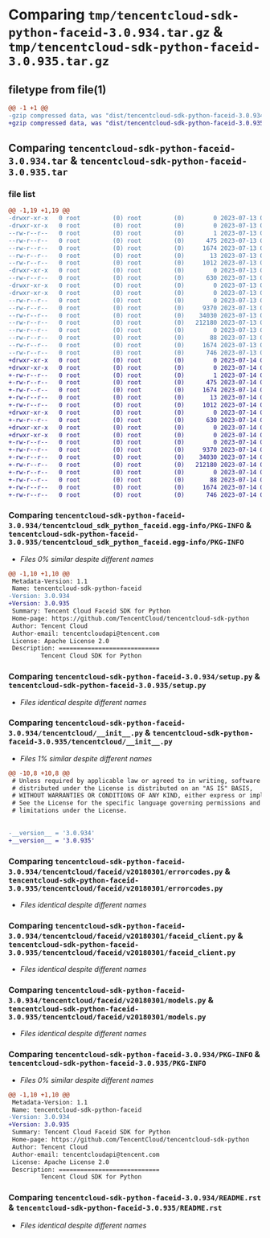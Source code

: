 # Comparing `tmp/tencentcloud-sdk-python-faceid-3.0.934.tar.gz` & `tmp/tencentcloud-sdk-python-faceid-3.0.935.tar.gz`

## filetype from file(1)

```diff
@@ -1 +1 @@
-gzip compressed data, was "dist/tencentcloud-sdk-python-faceid-3.0.934.tar", last modified: Thu Jul 13 00:22:27 2023, max compression
+gzip compressed data, was "dist/tencentcloud-sdk-python-faceid-3.0.935.tar", last modified: Fri Jul 14 00:30:43 2023, max compression
```

## Comparing `tencentcloud-sdk-python-faceid-3.0.934.tar` & `tencentcloud-sdk-python-faceid-3.0.935.tar`

### file list

```diff
@@ -1,19 +1,19 @@
-drwxr-xr-x   0 root         (0) root         (0)        0 2023-07-13 00:22:27.000000 tencentcloud-sdk-python-faceid-3.0.934/
-drwxr-xr-x   0 root         (0) root         (0)        0 2023-07-13 00:22:27.000000 tencentcloud-sdk-python-faceid-3.0.934/tencentcloud_sdk_python_faceid.egg-info/
--rw-r--r--   0 root         (0) root         (0)        1 2023-07-13 00:22:27.000000 tencentcloud-sdk-python-faceid-3.0.934/tencentcloud_sdk_python_faceid.egg-info/dependency_links.txt
--rw-r--r--   0 root         (0) root         (0)      475 2023-07-13 00:22:27.000000 tencentcloud-sdk-python-faceid-3.0.934/tencentcloud_sdk_python_faceid.egg-info/SOURCES.txt
--rw-r--r--   0 root         (0) root         (0)     1674 2023-07-13 00:22:27.000000 tencentcloud-sdk-python-faceid-3.0.934/tencentcloud_sdk_python_faceid.egg-info/PKG-INFO
--rw-r--r--   0 root         (0) root         (0)       13 2023-07-13 00:22:27.000000 tencentcloud-sdk-python-faceid-3.0.934/tencentcloud_sdk_python_faceid.egg-info/top_level.txt
--rw-r--r--   0 root         (0) root         (0)     1012 2023-07-13 00:22:27.000000 tencentcloud-sdk-python-faceid-3.0.934/setup.py
-drwxr-xr-x   0 root         (0) root         (0)        0 2023-07-13 00:22:27.000000 tencentcloud-sdk-python-faceid-3.0.934/tencentcloud/
--rw-r--r--   0 root         (0) root         (0)      630 2023-07-13 00:22:27.000000 tencentcloud-sdk-python-faceid-3.0.934/tencentcloud/__init__.py
-drwxr-xr-x   0 root         (0) root         (0)        0 2023-07-13 00:22:27.000000 tencentcloud-sdk-python-faceid-3.0.934/tencentcloud/faceid/
-drwxr-xr-x   0 root         (0) root         (0)        0 2023-07-13 00:22:27.000000 tencentcloud-sdk-python-faceid-3.0.934/tencentcloud/faceid/v20180301/
--rw-r--r--   0 root         (0) root         (0)        0 2023-07-13 00:22:27.000000 tencentcloud-sdk-python-faceid-3.0.934/tencentcloud/faceid/v20180301/__init__.py
--rw-r--r--   0 root         (0) root         (0)     9370 2023-07-13 00:22:27.000000 tencentcloud-sdk-python-faceid-3.0.934/tencentcloud/faceid/v20180301/errorcodes.py
--rw-r--r--   0 root         (0) root         (0)    34030 2023-07-13 00:22:27.000000 tencentcloud-sdk-python-faceid-3.0.934/tencentcloud/faceid/v20180301/faceid_client.py
--rw-r--r--   0 root         (0) root         (0)   212180 2023-07-13 00:22:27.000000 tencentcloud-sdk-python-faceid-3.0.934/tencentcloud/faceid/v20180301/models.py
--rw-r--r--   0 root         (0) root         (0)        0 2023-07-13 00:22:27.000000 tencentcloud-sdk-python-faceid-3.0.934/tencentcloud/faceid/__init__.py
--rw-r--r--   0 root         (0) root         (0)       88 2023-07-13 00:22:27.000000 tencentcloud-sdk-python-faceid-3.0.934/setup.cfg
--rw-r--r--   0 root         (0) root         (0)     1674 2023-07-13 00:22:27.000000 tencentcloud-sdk-python-faceid-3.0.934/PKG-INFO
--rw-r--r--   0 root         (0) root         (0)      746 2023-07-13 00:22:27.000000 tencentcloud-sdk-python-faceid-3.0.934/README.rst
+drwxr-xr-x   0 root         (0) root         (0)        0 2023-07-14 00:30:43.000000 tencentcloud-sdk-python-faceid-3.0.935/
+drwxr-xr-x   0 root         (0) root         (0)        0 2023-07-14 00:30:43.000000 tencentcloud-sdk-python-faceid-3.0.935/tencentcloud_sdk_python_faceid.egg-info/
+-rw-r--r--   0 root         (0) root         (0)        1 2023-07-14 00:30:43.000000 tencentcloud-sdk-python-faceid-3.0.935/tencentcloud_sdk_python_faceid.egg-info/dependency_links.txt
+-rw-r--r--   0 root         (0) root         (0)      475 2023-07-14 00:30:43.000000 tencentcloud-sdk-python-faceid-3.0.935/tencentcloud_sdk_python_faceid.egg-info/SOURCES.txt
+-rw-r--r--   0 root         (0) root         (0)     1674 2023-07-14 00:30:43.000000 tencentcloud-sdk-python-faceid-3.0.935/tencentcloud_sdk_python_faceid.egg-info/PKG-INFO
+-rw-r--r--   0 root         (0) root         (0)       13 2023-07-14 00:30:43.000000 tencentcloud-sdk-python-faceid-3.0.935/tencentcloud_sdk_python_faceid.egg-info/top_level.txt
+-rw-r--r--   0 root         (0) root         (0)     1012 2023-07-14 00:30:43.000000 tencentcloud-sdk-python-faceid-3.0.935/setup.py
+drwxr-xr-x   0 root         (0) root         (0)        0 2023-07-14 00:30:43.000000 tencentcloud-sdk-python-faceid-3.0.935/tencentcloud/
+-rw-r--r--   0 root         (0) root         (0)      630 2023-07-14 00:30:43.000000 tencentcloud-sdk-python-faceid-3.0.935/tencentcloud/__init__.py
+drwxr-xr-x   0 root         (0) root         (0)        0 2023-07-14 00:30:43.000000 tencentcloud-sdk-python-faceid-3.0.935/tencentcloud/faceid/
+drwxr-xr-x   0 root         (0) root         (0)        0 2023-07-14 00:30:43.000000 tencentcloud-sdk-python-faceid-3.0.935/tencentcloud/faceid/v20180301/
+-rw-r--r--   0 root         (0) root         (0)        0 2023-07-14 00:30:43.000000 tencentcloud-sdk-python-faceid-3.0.935/tencentcloud/faceid/v20180301/__init__.py
+-rw-r--r--   0 root         (0) root         (0)     9370 2023-07-14 00:30:43.000000 tencentcloud-sdk-python-faceid-3.0.935/tencentcloud/faceid/v20180301/errorcodes.py
+-rw-r--r--   0 root         (0) root         (0)    34030 2023-07-14 00:30:43.000000 tencentcloud-sdk-python-faceid-3.0.935/tencentcloud/faceid/v20180301/faceid_client.py
+-rw-r--r--   0 root         (0) root         (0)   212180 2023-07-14 00:30:43.000000 tencentcloud-sdk-python-faceid-3.0.935/tencentcloud/faceid/v20180301/models.py
+-rw-r--r--   0 root         (0) root         (0)        0 2023-07-14 00:30:43.000000 tencentcloud-sdk-python-faceid-3.0.935/tencentcloud/faceid/__init__.py
+-rw-r--r--   0 root         (0) root         (0)       88 2023-07-14 00:30:43.000000 tencentcloud-sdk-python-faceid-3.0.935/setup.cfg
+-rw-r--r--   0 root         (0) root         (0)     1674 2023-07-14 00:30:43.000000 tencentcloud-sdk-python-faceid-3.0.935/PKG-INFO
+-rw-r--r--   0 root         (0) root         (0)      746 2023-07-14 00:30:43.000000 tencentcloud-sdk-python-faceid-3.0.935/README.rst
```

### Comparing `tencentcloud-sdk-python-faceid-3.0.934/tencentcloud_sdk_python_faceid.egg-info/PKG-INFO` & `tencentcloud-sdk-python-faceid-3.0.935/tencentcloud_sdk_python_faceid.egg-info/PKG-INFO`

 * *Files 0% similar despite different names*

```diff
@@ -1,10 +1,10 @@
 Metadata-Version: 1.1
 Name: tencentcloud-sdk-python-faceid
-Version: 3.0.934
+Version: 3.0.935
 Summary: Tencent Cloud Faceid SDK for Python
 Home-page: https://github.com/TencentCloud/tencentcloud-sdk-python
 Author: Tencent Cloud
 Author-email: tencentcloudapi@tencent.com
 License: Apache License 2.0
 Description: ============================
         Tencent Cloud SDK for Python
```

### Comparing `tencentcloud-sdk-python-faceid-3.0.934/setup.py` & `tencentcloud-sdk-python-faceid-3.0.935/setup.py`

 * *Files identical despite different names*

### Comparing `tencentcloud-sdk-python-faceid-3.0.934/tencentcloud/__init__.py` & `tencentcloud-sdk-python-faceid-3.0.935/tencentcloud/__init__.py`

 * *Files 1% similar despite different names*

```diff
@@ -10,8 +10,8 @@
 # Unless required by applicable law or agreed to in writing, software
 # distributed under the License is distributed on an "AS IS" BASIS,
 # WITHOUT WARRANTIES OR CONDITIONS OF ANY KIND, either express or implied.
 # See the License for the specific language governing permissions and
 # limitations under the License.
 
 
-__version__ = '3.0.934'
+__version__ = '3.0.935'
```

### Comparing `tencentcloud-sdk-python-faceid-3.0.934/tencentcloud/faceid/v20180301/errorcodes.py` & `tencentcloud-sdk-python-faceid-3.0.935/tencentcloud/faceid/v20180301/errorcodes.py`

 * *Files identical despite different names*

### Comparing `tencentcloud-sdk-python-faceid-3.0.934/tencentcloud/faceid/v20180301/faceid_client.py` & `tencentcloud-sdk-python-faceid-3.0.935/tencentcloud/faceid/v20180301/faceid_client.py`

 * *Files identical despite different names*

### Comparing `tencentcloud-sdk-python-faceid-3.0.934/tencentcloud/faceid/v20180301/models.py` & `tencentcloud-sdk-python-faceid-3.0.935/tencentcloud/faceid/v20180301/models.py`

 * *Files identical despite different names*

### Comparing `tencentcloud-sdk-python-faceid-3.0.934/PKG-INFO` & `tencentcloud-sdk-python-faceid-3.0.935/PKG-INFO`

 * *Files 0% similar despite different names*

```diff
@@ -1,10 +1,10 @@
 Metadata-Version: 1.1
 Name: tencentcloud-sdk-python-faceid
-Version: 3.0.934
+Version: 3.0.935
 Summary: Tencent Cloud Faceid SDK for Python
 Home-page: https://github.com/TencentCloud/tencentcloud-sdk-python
 Author: Tencent Cloud
 Author-email: tencentcloudapi@tencent.com
 License: Apache License 2.0
 Description: ============================
         Tencent Cloud SDK for Python
```

### Comparing `tencentcloud-sdk-python-faceid-3.0.934/README.rst` & `tencentcloud-sdk-python-faceid-3.0.935/README.rst`

 * *Files identical despite different names*

